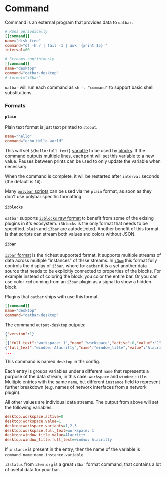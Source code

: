 # Command

Command is an external program that provides data to `oatbar`.

```toml
# Runs periodically
[[command]]
name="disk_free"
command="df -h / | tail -1 | awk '{print $5}'"
interval=60

# Streams continiously
[[command]]
name="desktop"
command="oatbar-desktop"
# format="i3bar"
```

`oatbar` will run each command as `sh -c "command"` to support basic shell
substitutions.

### Formats

#### `plain`

Plain text format is just text printed to `stdout`.

```toml
name="hello"
command="echo Hello world"
```

This will set `${hello:full_text}` [variable](./variable.md) to be used 
by [blocks](./block.md). If the command outputs multiple lines, each print
will set this variable to a new value. Pauses between prints can be used
to only update the variable when necessary.

When the command is complete, it will be restarted after `interval`
seconds (the default is `10`).

Many [`polybar` scripts](https://github.com/polybar/polybar-scripts) can be
used via the `plain` format, as soon as they don't use polybar specific
formatting.

#### `i3blocks`

`oatbar` supports [`i3blocks` raw format](https://vivien.github.io/i3blocks/#_format)
to benefit from some of the exising plugins in it's ecosystem. `i3blocks` is the only
format that needs to be specified. `plain` and `i3bar` are autodetected. Another 
benefit of this format is that scripts can stream both values and colors
without JSON.

#### `i3bar`

[`i3bar` format](https://oatbar.app/index.html) is the richest supported format.
It supports multiple streams of data across multiple "instances" of these streams.
In [`i3wm`](i3wm.org) this format fully controls the display of `i3bar`, where
for `oatbar` it is a yet another data source that needs to be explicitly
connected to properties of the blocks. For example instead of coloring 
the block, you color the entire bar. Or you can use color `red` coming 
from an `i3bar` plugin as a signal to show a hidden block.

Plugins that `oatbar` ships with use this format.

```toml
[[command]]
name="desktop"
command="oatbar-desktop"
```

The command `output-desktop` outputs:

```json
{"version":1}
[
[{"full_text":"workspace: 1","name":"workspace","active":0,"value":"1","variants":"1,2,3"},
{"full_text":"window: Alacritty","name":"window_title","value":"Alacritty"}],
...
```

This command is named `desktop` in the config. 

Each entry is groups variables under a different `name` that
represents a purpose of the data stream, in this case: `workspace` 
and `window_title`. Multiple entries with the same `name`, but different 
`instance` field to represent further breakdown (e.g. names of 
network interfaces from a network plugin).

All other values are individual data streams. The output from above will set
the following variables.

```ini
desktop:workspace.active=0
desktop:workspace.value=1
desktop:workspace.variants=1,2,3
desktop:workspace.full_text=workspace: 1
desktop:window_title.value=Alacritty
desktop:window_title.full_text=window: Alacritty
```

If `instance` is present in the entry, then the name of the variable is 
`command_name:name.instance.variable`.

`i3status` from `i3wm.org` is a great `i3bar` format command, that contains
a lot of useful data for your bar.

